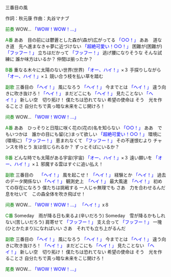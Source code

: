 三番目の風

作詞：秋元康
作曲：丸谷マナブ

<font color=green>前奏</font>
WOW…
<font color=blue>「WOW！WOW！…」</font>

<font color=green>A番</font>
ああ　目の前には鬱蒼とした森が(森が)広がってる <font color=blue>「○○！」</font> 
ああ　道なき道　先へ進まなきゃ夢に近づけない <font color=blue>「超絶可愛い！○○！」</font> 
困難が(困難が) <font color=blue>「フッフー！」</font> 
立ちはだかって <font color=blue>「フッフー！」</font> 
逃げ腰になりそうな
そんな試練に
誰か味方はいるか？
仲間は揃ったか？

<font color=green>B番</font>
重なる木々に太陽のない世界(世界) <font color=blue>「オー、ハイ！」</font>×３
手探りしながら　<font color=blue>「オー、ハイ！」</font>×１
競い合う枝を払い草を踏む

<font color=green>副歌</font>
三番目の <font color=blue>「ヘイ！」</font> 
風になろう <font color=blue>「ヘイ！」</font> 
今までとは <font color=blue>「ヘイ！」</font> 
違う向きに吹き抜けろ！<font color=blue>「ヘイ！」</font> 
まだどこにも <font color=blue>「ヘイ！」</font> 
見たことない <font color=blue>「ヘイ！」</font> 
新しい空　切り拓け！
僕たちは恐れてない
希望の使命は
そう　光を作ることさ
自分たちで真っ暗な未来をこじ開けろ！

<font color=green>间奏</font>
WOW…
<font color=blue>「WOW！WOW！…」</font>

<font color=green>A番</font>
ああ　ひっそりと日陰に咲く花の(花の)名を知らない <font color=blue>「○○！」</font> 
ああ　でもいつかは　誰かの目にも留(と)まって欲しい <font color=blue>「超絶可愛い！○○！」</font> 
環境に(環境に) <font color=blue>「フッフー！」</font> 
恵まれなくて <font color=blue>「フッフー！」</font> 
その不運恨むより
チャンスを待とう
友は信じられるか？
ずっとそばにいるか？

<font color=green>B番</font>
どんな時でも太陽がある宇宙(宇宙) <font color=blue>「オー、ハイ！」</font>×３ 
遠い願いを <font color=blue>「オー、ハイ！」</font>×１ 
邪魔する雲はすぐに追い払え！

<font color=green>副歌</font>
三番目の　	<font color=blue>「ヘイ！」</font> 
風を起こせ！ <font color=blue>「ヘイ！」</font> 
経験とか <font color=blue>「ヘイ！」</font> 
過去のデータ関係ない <font color=blue>「ヘイ！」</font> 
観測史上　<font color=blue>「ヘイ！」</font> 
最大風速　<font color=blue>「ヘイ！」</font> 
初めての存在になろう
僕たちは挑戦する
一人じゃ無理でも
さあ　力を合わせるんだ
息を吐いて　この森全体を吹き飛ばせ！

<font color=green>间奏</font>
WOW…
<font color=blue>「WOW！WOW！…」</font>
<font color=blue>「ヘイ！」</font>x８ 

<font color=green>C番</font>
Someday　雨が降る日も来るよ(辛いだろう)
Someday　雪が降るかもしれない(苦しいだろう)
肩寄せて <font color=blue>「フッフー！」</font> 
支え合って <font color=blue>「フッフー！」</font> 
一塊(ひとかたまり)になればいい
さあ　それでも立ち上がるんだ

<font color=green>副歌</font>
三番目の <font color=blue>「ヘイ！」</font> 
風になろう <font color=blue>「ヘイ！」</font> 
今までとは <font color=blue>「ヘイ！」</font> 
違う向きに吹き抜けろ！ <font color=blue>「ヘイ！」</font> 
まだどこにも <font color=blue>「ヘイ！」</font> 
見たことない <font color=blue>「ヘイ！」</font> 
新しい空　切り拓け！
僕たちは恐れてない
希望の使命は
そう　光を作ることさ
自分たちで真っ暗な未来をこじ開けろ！

<font color=green>尾奏</font>
WOW…
<font color=blue>「WOW！WOW！…」</font>
